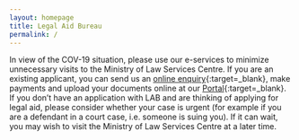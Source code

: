```yaml
---
layout: homepage
title: Legal Aid Bureau
permalink: /
---
```

<!-- Type your notification here - the notification bar will not appear if this is empty. For other changes, refer to _data/homepage.yml to edit the homepage -->
In view of the COV-19 situation, please use our e-services to minimize unnecessary visits to the Ministry of Law Services Centre.  If you are an existing applicant, you can send us an [online enquiry](https://eservices.mlaw.gov.sg/enquiry/){:target=_blank}, make payments and upload your documents online at our [Portal](https://eservices.mlaw.gov.sg/labesvc/){:target=_blank}. 
If you don’t have an application with LAB and are thinking of applying for legal aid, please consider whether your case is urgent (for example if you are a defendant in a court case, i.e. someone is suing you). If it can wait, you may wish to visit the Ministry of Law Services Centre at a later time.
